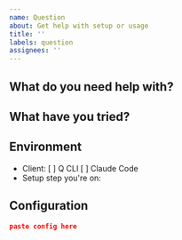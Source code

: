 ```yaml
---
name: Question
about: Get help with setup or usage
title: ''
labels: question
assignees: ''
---
```


## What do you need help with?
<!-- Clear question -->

## What have you tried?
<!-- Steps you've already taken -->

## Environment
- Client: [ ] Q CLI [ ] Claude Code
- Setup step you're on: 

## Configuration
<!-- Share relevant config (remove sensitive info!) -->
```json
paste config here
```